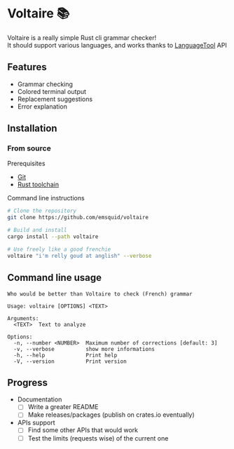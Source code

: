 # Voltaire 📚

Voltaire is a really simple Rust cli grammar checker!
<br>
It should support various languages, and works thanks to [LanguageTool](https://languagetool.org) API

## Features

- Grammar checking
- Colored terminal output
- Replacement suggestions
- Error explanation

## Installation

### From source

Prerequisites
- [Git](https://git-scm.com/downloads)
- [Rust toolchain](https://www.rust-lang.org/tools/install)

Command line instructions
```bash
# Clone the repository
git clone https://github.com/emsquid/voltaire

# Build and install
cargo install --path voltaire

# Use freely like a good frenchie
voltaire "i'm relly goud at anglish" --verbose
```

## Command line usage

```
Who would be better than Voltaire to check (French) grammar

Usage: voltaire [OPTIONS] <TEXT>

Arguments:
  <TEXT>  Text to analyze

Options:
  -n, --number <NUMBER>  Maximum number of corrections [default: 3]
  -v, --verbose          show more informations
  -h, --help             Print help
  -V, --version          Print version
```

## Progress

- Documentation
    * [ ] Write a greater README
    * [ ] Make releases/packages (publish on crates.io eventually)
- APIs support
    * [ ] Find some other APIs that would work
    * [ ] Test the limits (requests wise) of the current one
